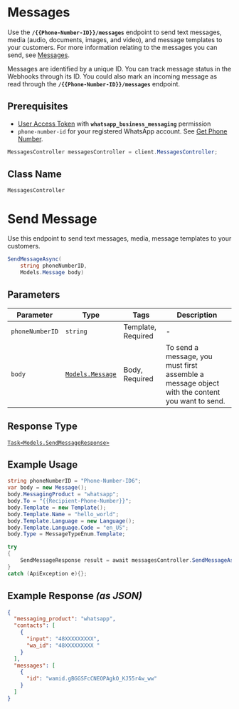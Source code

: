 # Messages

<!-- 
You can use this API to send text messages, media, and message templates to your customers. To send a message, create a **Message** object. Each message is identified by a unique ID. You can also mark an incoming message as read through the `/messages` endpoint. You can track message status with Webhooks by ID. 
-->
Use the **`/{{Phone-Number-ID}}/messages`** endpoint to send text messages, media (audio, documents, images, and video), and message templates to your customers. For more information relating to the messages you can send, see [Messages](#1f4f7644-cc97-40b5-b8e4-c19da268fff1).

Messages are identified by a unique ID. You can track message status in the Webhooks through its ID. You could also mark an incoming message as read through the **`/{{Phone-Number-ID}}/messages`** endpoint.

## Prerequisites

* [User Access Token](https://developers.facebook.com/docs/facebook-login/access-tokens#usertokens) with **`whatsapp_business_messaging`** permission
* `phone-number-id` for your registered WhatsApp account. See [Get Phone Number](#c72d9c17-554d-4ae1-8f9e-b28a94010b28).

```csharp
MessagesController messagesController = client.MessagesController;
```

## Class Name

`MessagesController`


# Send Message

Use this endpoint to send text messages, media, message templates to your customers.

```csharp
SendMessageAsync(
    string phoneNumberID,
    Models.Message body)
```

## Parameters

| Parameter | Type | Tags | Description |
|  --- | --- | --- | --- |
| `phoneNumberID` | `string` | Template, Required | - |
| `body` | [`Models.Message`](../../doc/models/message.md) | Body, Required | To send a message, you must first assemble a message object with the content you want to send. |

## Response Type

[`Task<Models.SendMessageResponse>`](../../doc/models/send-message-response.md)

## Example Usage

```csharp
string phoneNumberID = "Phone-Number-ID6";
var body = new Message();
body.MessagingProduct = "whatsapp";
body.To = "{{Recipient-Phone-Number}}";
body.Template = new Template();
body.Template.Name = "hello_world";
body.Template.Language = new Language();
body.Template.Language.Code = "en_US";
body.Type = MessageTypeEnum.Template;

try
{
    SendMessageResponse result = await messagesController.SendMessageAsync(phoneNumberID, body);
}
catch (ApiException e){};
```

## Example Response *(as JSON)*

```json
{
  "messaging_product": "whatsapp",
  "contacts": [
    {
      "input": "48XXXXXXXXX",
      "wa_id": "48XXXXXXXXX "
    }
  ],
  "messages": [
    {
      "id": "wamid.gBGGSFcCNEOPAgkO_KJ55r4w_ww"
    }
  ]
}
```

